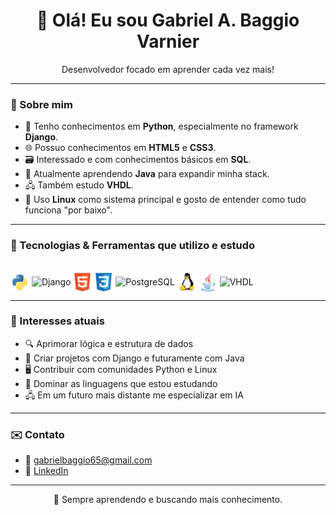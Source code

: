 <h1 align="center">👋 Olá! Eu sou Gabriel A. Baggio Varnier</h1>

<p align="center">
  Desenvolvedor focado em aprender cada vez mais!<br>
</p>

---

### 💼 Sobre mim

- 🐍 Tenho conhecimentos em **Python**, especialmente no framework **Django**.
- 🌐 Possuo conhecimentos em **HTML5** e **CSS3**.
- 🗃️ Interessado e com conhecimentos básicos em **SQL**.
- 🧠 Atualmente aprendendo **Java** para expandir minha stack.
- 🖧 Também estudo **VHDL**.
- 🐧 Uso **Linux** como sistema principal e gosto de entender como tudo funciona "por baixo".

---

### 🚀 Tecnologias & Ferramentas que utilizo e estudo

<div style="display: inline_block"><br>
  <img align="center" alt="Python" height="30" src="https://raw.githubusercontent.com/devicons/devicon/master/icons/python/python-original.svg">
  
  <img align="center" alt="Django" height="30" src="https://cdn.jsdelivr.net/gh/devicons/devicon/icons/django/django-plain.svg">
  
  <img align="center" alt="HTML" height="30" src="https://raw.githubusercontent.com/devicons/devicon/master/icons/html5/html5-original.svg">
  
  <img align="center" alt="CSS" height="30" src="https://raw.githubusercontent.com/devicons/devicon/master/icons/css3/css3-original.svg">
  
  <img align="center" alt="PostgreSQL" height="30" src="https://cdn.jsdelivr.net/gh/devicons/devicon/icons/postgresql/postgresql-original.svg">

  <img align="center" alt="Linux" height="30" src="https://raw.githubusercontent.com/devicons/devicon/master/icons/linux/linux-original.svg">
  
  <img align="center" alt="Java" height="30" src="https://raw.githubusercontent.com/devicons/devicon/master/icons/java/java-original.svg">
  
  <img align="center" alt="VHDL" height="30" src="https://cdn.jsdelivr.net/gh/devicons/devicon/icons/vhdl/vhdl-plain.svg">

</div>

---

### 📌 Interesses atuais

- 🔍 Aprimorar lógica e estrutura de dados
- 🧱 Criar projetos com Django e futuramente com Java
- 🖥️ Contribuir com comunidades Python e Linux
- 🌱 Dominar as linguagens que estou estudando
- 🖧 Em um futuro mais distante me especializar em IA

---

### ✉️ Contato

- 📧 gabrielbaggio65@gmail.com
- 💼 [LinkedIn](www.linkedin.com/in/gabriel-baggio-02a489265)

---

<p align="center">📌 Sempre aprendendo e buscando mais conhecimento.</p>
